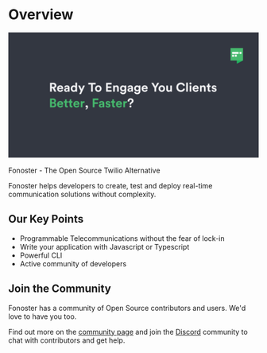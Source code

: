 # Overview

![Flow](/img/ready.png)

Fonoster - The Open Source Twilio Alternative

Fonoster helps developers to create, test and deploy real-time communication solutions without complexity.

## Our Key Points

- Programmable Telecommunications without the fear of lock-in
- Write your application with Javascript or Typescript
- Powerful CLI
- Active community of developers 

## Join the Community

Fonoster has a community of Open Source contributors and users. We'd love to have you too.

Find out more on the [community page](/docs/community) and join the [Discord](https://discord.gg/mpWSRUhG7e) community to chat with contributors and get help.
